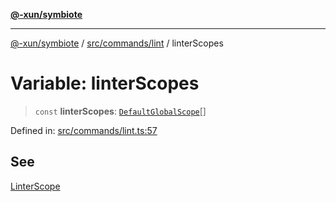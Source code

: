 [**@-xun/symbiote**](../../../../README.md)

***

[@-xun/symbiote](../../../../README.md) / [src/commands/lint](../README.md) / linterScopes

# Variable: linterScopes

> `const` **linterScopes**: [`DefaultGlobalScope`](../../../configure/enumerations/DefaultGlobalScope.md)[]

Defined in: [src/commands/lint.ts:57](https://github.com/Xunnamius/symbiote/blob/32027a085b8c7c4a98bb8de413916d57db0fd040/src/commands/lint.ts#L57)

## See

[LinterScope](../../../configure/enumerations/DefaultGlobalScope.md)
